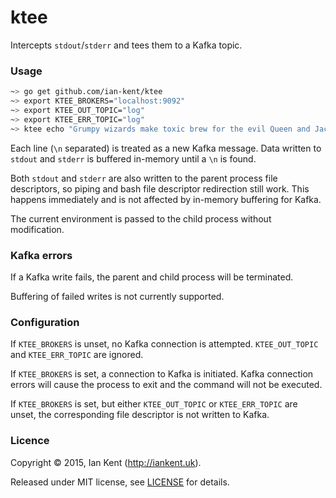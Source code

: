 ktee
====

Intercepts `stdout`/`stderr` and tees them to a Kafka topic.

### Usage

```bash
~> go get github.com/ian-kent/ktee
~> export KTEE_BROKERS="localhost:9092"
~> export KTEE_OUT_TOPIC="log"
~> export KTEE_ERR_TOPIC="log"
~> ktee echo "Grumpy wizards make toxic brew for the evil Queen and Jack"
```

Each line (`\n` separated) is treated as a new Kafka message. Data written to
`stdout` and `stderr` is buffered in-memory until a `\n` is found.

Both `stdout` and `stderr` are also written to the parent process file descriptors,
so piping and bash file descriptor redirection still work. This happens immediately
and is not affected by in-memory buffering for Kafka.

The current environment is passed to the child process without modification.

### Kafka errors

If a Kafka write fails, the parent and child process will be terminated.

Buffering of failed writes is not currently supported.

### Configuration

If `KTEE_BROKERS` is unset, no Kafka connection is attempted. `KTEE_OUT_TOPIC` and
`KTEE_ERR_TOPIC` are ignored.

If `KTEE_BROKERS` is set, a connection to Kafka is initiated. Kafka connection errors
will cause the process to exit and the command will not be executed.

If `KTEE_BROKERS` is set, but either `KTEE_OUT_TOPIC` or `KTEE_ERR_TOPIC` are unset,
the corresponding file descriptor is not written to Kafka.

### Licence

Copyright ©‎ 2015, Ian Kent (http://iankent.uk).

Released under MIT license, see [LICENSE](LICENSE.md) for details.
